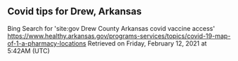 ## Covid tips for Drew, Arkansas

Bing Search for 'site:gov Drew County Arkansas covid vaccine access'
https://www.healthy.arkansas.gov/programs-services/topics/covid-19-map-of-1-a-pharmacy-locations
Retrieved on Friday, February 12, 2021 at 5:42AM (UTC)